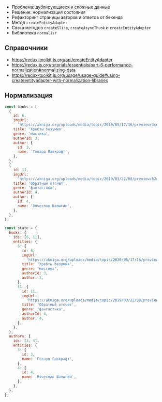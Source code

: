 
- Проблема: дублирующиеся и сложные данные
- Решение: нормализация состояния
- Рефакторинг страницы авторов и ответов от бекенда
- Метод `createEntityAdapter`
- Свзка методов `createSlice`, `createAsyncThunk` и `createEntityAdapter`
- Библиотека `normalizr`

## Справочники

- https://redux-toolkit.js.org/api/createEntityAdapter
- https://redux.js.org/tutorials/essentials/part-6-performance-normalization#normalizing-data
- https://redux-toolkit.js.org/usage/usage-guide#using-createentityadapter-with-normalization-libraries

## Нормализация

```js
const books = [
  {
    id: 6,
    imgUrl:
      'https://akniga.org/uploads/media/topic/2020/05/17/16/preview/4ce36fcf26e3be50c3d2_400x.jpg',
    title: 'Хребты безумия',
    genre: 'мистика',
    authorId: 3,
    author: {
      id: 3,
      name: 'Говард Лавкрафт',
    },
  },
  {
    id: 11,
    imgUrl:
      'https://akniga.org/uploads/media/topic/2019/03/22/08/preview/62ca29212117b7bdec0c_400x.jpg',
    title: 'Обратный отсчет',
    genre: 'фантастика',
    authorId: 4,
    author: {
      id: 4,
      name: 'Вячеслав Шалыгин',
    },
  },
];
```

```js
const state = {
  books: {
    ids: [6, 11],
    entities: {
      6: {
        id: 6,
        imgUrl:
          'https://akniga.org/uploads/media/topic/2020/05/17/16/preview/4ce36fcf26e3be50c3d2_400x.jpg',
        title: 'Хребты безумия',
        genre: 'мистика',
        authorId: 3,
        author: 3,
      },
      11: {
        id: 11,
        imgUrl:
          'https://akniga.org/uploads/media/topic/2019/03/22/08/preview/62ca29212117b7bdec0c_400x.jpg',
        title: 'Обратный отсчет',
        genre: 'фантастика',
        authorId: 4,
        author: 4,
      },
    },
  },
  authors: {
    ids: [3, 4],
    entities: {
      3: {
        id: 3,
        name: 'Говард Лавкрафт',
      },
      4: {
        id: 4,
        name: 'Вячеслав Шалыгин',
      },
    },
  },
};
```
